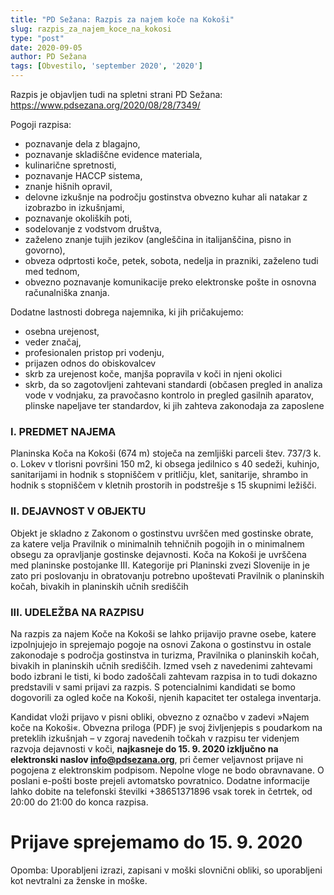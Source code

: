 ```yaml
---
title: "PD Sežana: Razpis za najem koče na Kokoši"
slug: razpis_za_najem_koce_na_kokosi
type: "post"
date: 2020-09-05
author: PD Sežana
tags: [Obvestilo, 'september 2020', '2020']
---
```


Razpis je objavljen tudi na spletni strani PD Sežana:  https://www.pdsezana.org/2020/08/28/7349/ 

Pogoji razpisa:

- poznavanje dela z blagajno,
- poznavanje skladiščne evidence materiala,
- kulinarične spretnosti,
- poznavanje HACCP sistema,
- znanje hišnih opravil,
- delovne izkušnje na področju gostinstva obvezno kuhar ali natakar z izobrazbo in izkušnjami,
- poznavanje okoliških poti,
- sodelovanje z vodstvom društva,
- zaželeno znanje tujih jezikov (angleščina in italijanščina, pisno in govorno),
- obveza odprtosti koče, petek, sobota, nedelja in prazniki, zaželeno tudi med tednom,
- obvezno poznavanje komunikacije preko elektronske pošte in osnovna računalniška znanja.


Dodatne lastnosti dobrega najemnika, ki jih pričakujemo:

- osebna urejenost,
- veder značaj,
- profesionalen pristop pri vodenju,
- prijazen odnos do obiskovalcev
- skrb za urejenost koče, manjša popravila v koči in njeni okolici
- skrb, da so zagotovljeni zahtevani standardi (občasen pregled in analiza vode v vodnjaku, za pravočasno kontrolo in pregled gasilnih aparatov, plinske napeljave ter standardov, ki jih zahteva zakonodaja za zaposlene


### I.	PREDMET NAJEMA
Planinska Koča na Kokoši (674 m) stoječa na zemljiški parceli štev. 737/3 k. o. Lokev v tlorisni površini 150 m2, ki obsega jedilnico s 40 sedeži, kuhinjo, sanitarijami in hodnik s stopniščem v pritličju, klet, sanitarije, shrambo in hodnik s stopniščem v kletnih prostorih in podstrešje s 15 skupnimi ležišči.

### II.	DEJAVNOST V OBJEKTU
Objekt je skladno z Zakonom o gostinstvu uvrščen med gostinske obrate, za katere velja Pravilnik o minimalnih tehničnih pogojih in o minimalnem obsegu za opravljanje gostinske dejavnosti.
Koča na Kokoši je uvrščena med planinske postojanke III. Kategorije pri Planinski zvezi Slovenije in je zato pri poslovanju in obratovanju potrebno upoštevati Pravilnik o planinskih kočah, bivakih in planinskih učnih središčih

### III.	UDELEŽBA NA RAZPISU
Na razpis za najem Koče na Kokoši se lahko prijavijo pravne osebe, katere izpolnjujejo in sprejemajo pogoje na osnovi Zakona o gostinstvu in ostale zakonodaje s področja gostinstva in turizma, Pravilnika o planinskih kočah, bivakih in planinskih učnih središčih.
Izmed vseh z navedenimi zahtevami bodo izbrani le tisti, ki bodo zadoščali zahtevam razpisa in to tudi dokazno predstavili v sami prijavi za razpis. S potencialnimi kandidati se bomo dogovorili za ogled koče na Kokoši, njenih kapacitet ter ostalega inventarja.

Kandidat vloži prijavo v pisni obliki, obvezno z označbo v zadevi »Najem koče na Kokoši«. Obvezna priloga (PDF) je svoj življenjepis s poudarkom na preteklih izkušnjah – v zgoraj navedenih točkah v razpisu ter videnjem razvoja dejavnosti v koči, **najkasneje do 15. 9. 2020 izključno na elektronski naslov info@pdsezana.org**, pri čemer veljavnost prijave ni pogojena z elektronskim podpisom. Nepolne vloge ne bodo obravnavane. O poslani e-pošti boste prejeli avtomatsko povratnico. Dodatne informacije lahko dobite na telefonski številki +38651371896 vsak torek in četrtek, od 20:00 do 21:00 do konca razpisa.


# Prijave sprejemamo do 15. 9. 2020
Opomba: Uporabljeni izrazi, zapisani v moški slovnični obliki, so uporabljeni kot nevtralni za ženske in moške.
